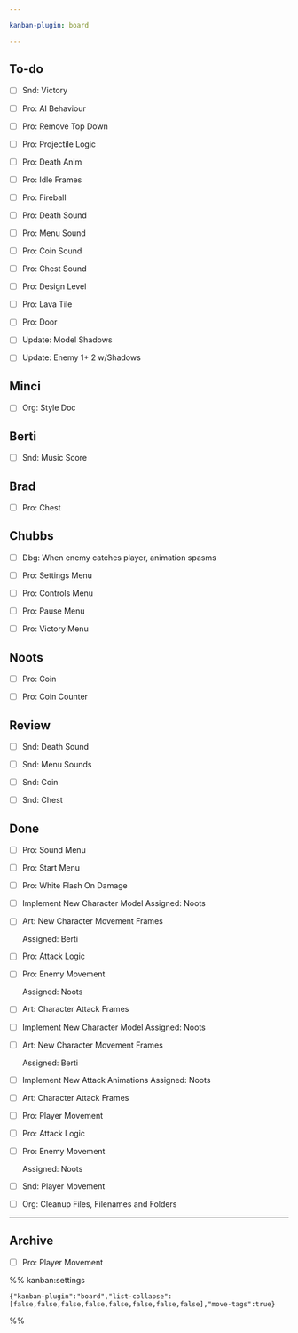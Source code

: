```yaml
---

kanban-plugin: board

---
```


## To-do

- [ ] Snd: Victory
- [ ] Pro: AI Behaviour
- [ ] Pro: Remove Top Down
- [ ] Pro: Projectile Logic
- [ ] Pro: Death Anim
- [ ] Pro: Idle Frames
- [ ] Pro: Fireball
- [ ] Pro: Death Sound
- [ ] Pro: Menu Sound
- [ ] Pro: Coin Sound
- [ ] Pro: Chest Sound
- [ ] Pro: Design Level
- [ ] Pro: Lava Tile
- [ ] Pro: Door
- [ ] Update: Model Shadows
- [ ] Update: Enemy 1+ 2 w/Shadows


## Minci

- [ ] Org: Style Doc


## Berti

- [ ] Snd: Music Score


## Brad

- [ ] Pro: Chest


## Chubbs

- [ ] Dbg: When enemy catches player, animation spasms
- [ ] Pro: Settings Menu
- [ ] Pro: Controls Menu
- [ ] Pro: Pause Menu
- [ ] Pro: Victory Menu


## Noots

- [ ] Pro: Coin
- [ ] Pro: Coin Counter


## Review

- [ ] Snd: Death Sound
- [ ] Snd: Menu Sounds
- [ ] Snd: Coin
- [ ] Snd: Chest


## Done

- [ ] Pro: Sound Menu
- [ ] Pro:  Start Menu
- [ ] Pro: White Flash On Damage
- [ ] Implement New Character Model
	Assigned: Noots
- [ ] Art: New Character Movement Frames
	
	Assigned: Berti
- [ ] Pro: Attack Logic
- [ ] Pro: Enemy Movement
	
	Assigned: Noots
- [ ] Art: Character Attack Frames
- [ ] Implement New Character Model
	Assigned: Noots
- [ ] Art: New Character Movement Frames
	
	Assigned: Berti
- [ ] Implement New Attack Animations
	Assigned: Noots
- [ ] Art: Character Attack Frames
- [ ] Pro: Player Movement
- [ ] Pro: Attack Logic
- [ ] Pro: Enemy Movement
	
	Assigned: Noots
- [ ] Snd: Player Movement
- [ ] Org: Cleanup Files, Filenames and Folders


***

## Archive

- [ ] Pro: Player Movement

%% kanban:settings
```
{"kanban-plugin":"board","list-collapse":[false,false,false,false,false,false,false,false],"move-tags":true}
```
%%